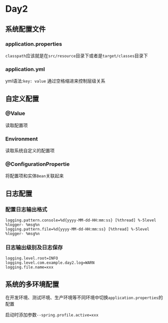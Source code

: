 # Day2

## 系统配置文件

### application.properties

`classpath`应该就是在`src/resource`目录下或者是`target/classes`目录下

### application.yml

yml语法:`key: value` 通过空格缩进来控制层级关系

## 自定义配置

### @Value

读取配置项

### Environment

读取系统自定义的配置项

### @ConfigurationPropertie

将配置项和实体`Bean`关联起来

## 日志配置

### 配置日志输出格式

```properties
logging.pattern.console=%d{yyyy-MM-dd-HH:mm:ss} [%thread] %-5level %logger- %msg%n
logging.pattern.file=%d{yyyy-MM-dd-HH:mm:ss} [%thread] %-5level %logger- %msg%n
```

### 日志输出级别及日志保存

```properties
logging.level.root=INFO
logging.level.com.example.day2.log=WARN
logging.file.name=xxx
```

## 系统的多环境配置

在开发环境、测试环境、生产环境等不同环境中切换`application.properties`的配置

启动时添加参数`--spring.profile.active=xxx`